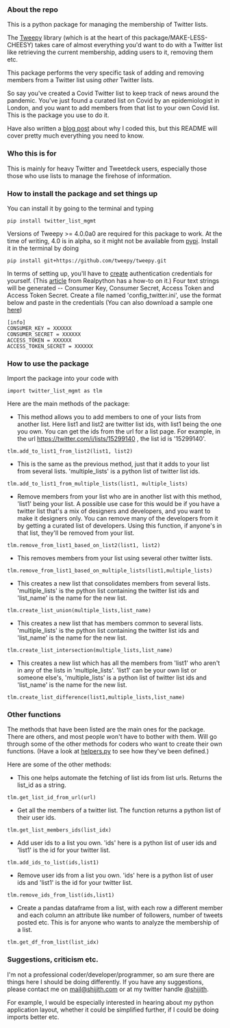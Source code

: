 ### About the repo 

This is a python package for managing the membership of Twitter lists. 

The [Tweepy](https://github.com/tweepy/tweepy) library (which is at the heart of this package/MAKE-LESS-CHEESY) takes care of almost everything you'd want to do with a Twitter list like retrieving the current membership, adding users to it, removing them etc.

This package performs the very specific task of adding and removing members from a Twitter list using *other* Twitter lists.

So say you've created a Covid Twitter list to keep track of news around the pandemic. You've just found a curated list on Covid by an epidemiologist in London, and you want to add members from that list to your own Covid list. This is the package you use to do it.

Have also written a [blog post](http://shijith.com/blog/twitter-list-management/) about why I coded this, but this README will cover pretty much everything you need to know.

### Who this is for

This is mainly for heavy Twitter and Tweetdeck users, especially those those who use lists to manage the firehose of information.

### How to install the package and set things up

You can install it by going to the terminal and typing  
```
pip install twitter_list_mgmt
```

Versions of Tweepy >= 4.0.0a0 are required for this package to work. At the time of writing, 4.0 is in alpha, so it might not be available from [pypi](https://pypi.org/project/tweepy/#history). Install it in the terminal by doing
```
pip install git+https://github.com/tweepy/tweepy.git
```

In terms of setting up, you'll have to [create](https://developer.twitter.com/) authentication credentials for yourself. (This [article](https://realpython.com/twitter-bot-python-tweepy/) from Realpython has a how-to on it.) Four text strings will be generated -- Consumer Key, Consumer Secret, Access Token and Access Token Secret. Create a file named 'config_twitter.ini', use the format below and paste in the credentials (You can also download a sample one [here](twitter_list_mgmt/config_twitter.ini))

```
[info]
CONSUMER_KEY = XXXXXX
CONSUMER_SECRET = XXXXXX
ACCESS_TOKEN = XXXXXX
ACCESS_TOKEN_SECRET = XXXXXX
```

### How to use the package  
  
Import the package into your code with
```
import twitter_list_mgmt as tlm
```

Here are the main methods of the package:  

* This method allows you to add members to one of your lists from another list. Here list1 and list2 are twitter list ids, with list1 being the one you own. You can get the ids from the url for a list page. For example, in the url https://twitter.com/i/lists/15299140 , the list id is '15299140'.
```
tlm.add_to_list1_from_list2(list1, list2)
```

* This is the same as the previous method, just that it adds to your list from several lists. 'multiple_lists' is a python list of twitter list ids.
```
tlm.add_to_list1_from_multiple_lists(list1, multiple_lists)
```

* Remove members from your list who are in another list with this method, 'list1' being your list. A possible use case for this would be if you have a twitter list that's a mix of designers and developers, and you want to make it designers only. You can remove many of the developers from it by getting a curated list of developers. Using this function, if anyone's in that list, they'll be removed from your list.

```
tlm.remove_from_list1_based_on_list2(list1, list2)
```

* This removes members from your list using several other twitter lists.
```
tlm.remove_from_list1_based_on_multiple_lists(list1,multiple_lists)
```

* This creates a new list that consolidates members from several lists. 'multiple_lists' is the python list containing the twitter list ids and 'list_name' is the name for the new list.
```
tlm.create_list_union(multiple_lists,list_name)
```

* This creates a new list that has members common to several lists. 'multiple_lists' is the python list containing the twitter list ids and 'list_name' is the name for the new list.
```
tlm.create_list_intersection(multiple_lists,list_name)
```

* This creates a new list which has all the members from 'list1' who aren't in any of the lists in 'multiple_lists'. 'list1' can be your own list or someone else's, 'multiple_lists' is a python list of twitter list ids and 'list_name' is the name for the new list.
```
tlm.create_list_difference(list1,multiple_lists,list_name)
```

### Other functions  

The methods that have been listed are the main ones for the package. There are others, and most people won't have to bother with them. Will go through some of the other methods for coders who want to create their own functions. (Have a look at [helpers.py](twitter_list_mgmt/helpers.py) to see how they've been defined.)

Here are some of the other methods:  
  
* This one helps automate the fetching of list ids from list urls. Returns the list_id as a string.
```
tlm.get_list_id_from_url(url)
```

* Get all the members of a twitter list. The function returns a python list of their user ids.
```
tlm.get_list_members_ids(list_idx)
```

* Add user ids to a list you own. 'ids' here is a python list of user ids and 'list1' is the id for your twitter list.
```
tlm.add_ids_to_list(ids,list1)
```

* Remove user ids from a list you own. 'ids' here is a python list of user ids and 'list1' is the id for your twitter list.
```
tlm.remove_ids_from_list(ids,list1)
```

* Create a pandas dataframe from a list, with each row a different member and each column an attribute like number of followers, number of tweets posted etc. This is for anyone who wants to analyze the membership of a list.
```
tlm.get_df_from_list(list_idx)
```

### Suggestions, criticism etc.
I'm not a professional coder/developer/programmer, so am sure there are things here I should be doing differently. If you have any suggestions, please contact me on mail@shijith.com or at my twitter handle [@shijith](https://twitter.com/shijith).

For example, I would be especially interested in hearing about my python application layout, whether it could be simplified further, if I could be doing imports better etc.
